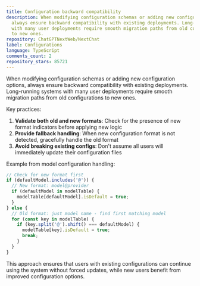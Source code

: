 ```yaml
---
title: Configuration backward compatibility
description: When modifying configuration schemas or adding new configuration options,
  always ensure backward compatibility with existing deployments. Long-running systems
  with many user deployments require smooth migration paths from old configurations
  to new ones.
repository: ChatGPTNextWeb/NextChat
label: Configurations
language: TypeScript
comments_count: 2
repository_stars: 85721
---
```


When modifying configuration schemas or adding new configuration options, always ensure backward compatibility with existing deployments. Long-running systems with many user deployments require smooth migration paths from old configurations to new ones.

Key practices:
1. **Validate both old and new formats**: Check for the presence of new format indicators before applying new logic
2. **Provide fallback handling**: When new configuration format is not detected, gracefully handle the old format
3. **Avoid breaking existing configs**: Don't assume all users will immediately update their configuration files

Example from model configuration handling:
```typescript
// Check for new format first
if (defaultModel.includes('@')) {
  // New format: model@provider
  if (defaultModel in modelTable) {
    modelTable[defaultModel].isDefault = true;
  }
} else {
  // Old format: just model name - find first matching model
  for (const key in modelTable) {
    if (key.split('@').shift() === defaultModel) {
      modelTable[key].isDefault = true;
      break;
    }
  }
}
```

This approach ensures that users with existing configurations can continue using the system without forced updates, while new users benefit from improved configuration options.